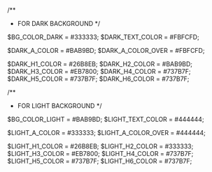 /**
* FOR DARK BACKGROUND
*/

$BG_COLOR_DARK  = #333333;
$DARK_TEXT_COLOR = #FBFCFD;

$DARK_A_COLOR = #BAB9BD;
$DARK_A_COLOR_OVER = #FBFCFD;

$DARK_H1_COLOR = #26B8EB;
$DARK_H2_COLOR = #BAB9BD;
$DARK_H3_COLOR = #EB7800;
$DARK_H4_COLOR = #737B7F;
$DARK_H5_COLOR = #737B7F;
$DARK_H6_COLOR = #737B7F;



/**
* FOR LIGHT BACKGROUND
*/


$BG_COLOR_LIGHT  = #BAB9BD;
$LIGHT_TEXT_COLOR = #444444;

$LIGHT_A_COLOR = #333333;
$LIGHT_A_COLOR_OVER = #444444;

$LIGHT_H1_COLOR = #26B8EB;
$LIGHT_H2_COLOR = #333333;
$LIGHT_H3_COLOR = #EB7800;
$LIGHT_H4_COLOR = #737B7F;
$LIGHT_H5_COLOR = #737B7F;
$LIGHT_H6_COLOR = #737B7F;

